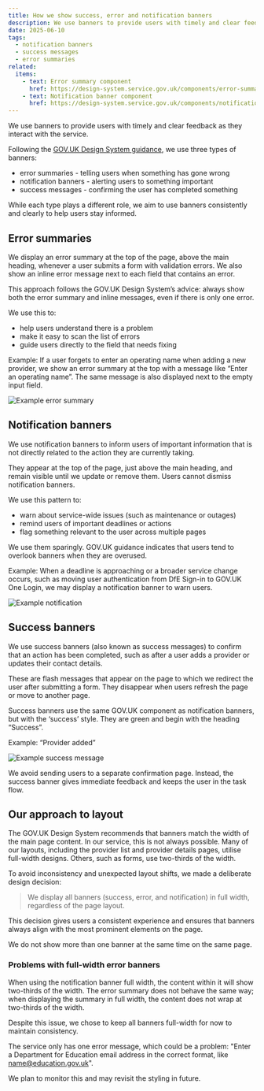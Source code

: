 ```yaml
---
title: How we show success, error and notification banners
description: We use banners to provide users with timely and clear feedback as they interact with the service
date: 2025-06-10
tags:
  - notification banners
  - success messages
  - error summaries
related:
  items:
    - text: Error summary component
      href: https://design-system.service.gov.uk/components/error-summary/
    - text: Notification banner component
      href: https://design-system.service.gov.uk/components/notification-banner/
---
```


We use banners to provide users with timely and clear feedback as they interact with the service.

Following the [GOV.UK Design System guidance](https://design-system.service.gov.uk/components/), we use three types of banners:

- error summaries - telling users when something has gone wrong
- notification banners - alerting users to something important
- success messages - confirming the user has completed something

While each type plays a different role, we aim to use banners consistently and clearly to help users stay informed.

## Error summaries

We display an error summary at the top of the page, above the main heading, whenever a user submits a form with validation errors. We also show an inline error message next to each field that contains an error.

This approach follows the GOV.UK Design System’s advice: always show both the error summary and inline messages, even if there is only one error.

We use this to:

- help users understand there is a problem
- make it easy to scan the list of errors
- guide users directly to the field that needs fixing

Example: If a user forgets to enter an operating name when adding a new provider, we show an error summary at the top with a message like “Enter an operating name”. The same message is also displayed next to the empty input field.

![Example error summary](error-summary.png)

## Notification banners

We use notification banners to inform users of important information that is not directly related to the action they are currently taking.

They appear at the top of the page, just above the main heading, and remain visible until we update or remove them. Users cannot dismiss notification banners.

We use this pattern to:

- warn about service-wide issues (such as maintenance or outages)
- remind users of important deadlines or actions
- flag something relevant to the user across multiple pages

We use them sparingly. GOV.UK guidance indicates that users tend to overlook banners when they are overused.

Example: When a deadline is approaching or a broader service change occurs, such as moving user authentication from DfE Sign-in to GOV.UK One Login, we may display a notification banner to warn users.

![Example notification](notification-banner.png)

## Success banners

We use success banners (also known as success messages) to confirm that an action has been completed, such as after a user adds a provider or updates their contact details.

These are flash messages that appear on the page to which we redirect the user after submitting a form. They disappear when users refresh the page or move to another page.

Success banners use the same GOV.UK component as notification banners, but with the ‘success’ style. They are green and begin with the heading “Success”.

Example: “Provider added”

![Example success message](success-message.png)

We avoid sending users to a separate confirmation page. Instead, the success banner gives immediate feedback and keeps the user in the task flow.

## Our approach to layout

The GOV.UK Design System recommends that banners match the width of the main page content. In our service, this is not always possible. Many of our layouts, including the provider list and provider details pages, utilise full-width designs. Others, such as forms, use two-thirds of the width.

To avoid inconsistency and unexpected layout shifts, we made a deliberate design decision:

> We display all banners (success, error, and notification) in full width, regardless of the page layout.

This decision gives users a consistent experience and ensures that banners always align with the most prominent elements on the page.

We do not show more than one banner at the same time on the same page.

### Problems with full-width error banners

When using the notification banner full width, the content within it will show two-thirds of the width. The error summary does not behave the same way; when displaying the summary in full width, the content does not wrap at two-thirds of the width.

Despite this issue, we chose to keep all banners full-width for now to maintain consistency.

The service only has one error message, which could be a problem: "Enter a Department for Education email address in the correct format, like name@education.gov.uk".

We plan to monitor this and may revisit the styling in future.
